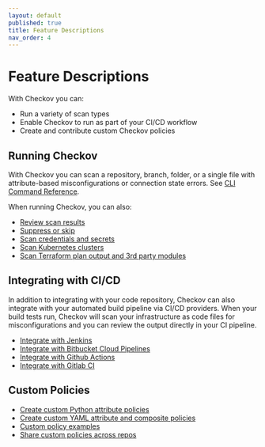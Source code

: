 ```yaml
---
layout: default
published: true
title: Feature Descriptions
nav_order: 4
---
```


# Feature Descriptions

With Checkov you can:

* Run a variety of scan types
* Enable Checkov to run as part of your CI/CD workflow
* Create and contribute custom Checkov policies

## Running Checkov

With Checkov you can scan a repository, branch, folder, or a single file with attribute-based misconfigurations or connection state errors. See [CLI Command Reference](https://www.checkov.io/2.Basics/CLI%20Command%20Reference.html).

When running Checkov, you can also:

* [Review scan results](https://www.checkov.io/2.Basics/Reviewing%20Scan%20Results.html)
* [Suppress or skip](https://www.checkov.io/2.Basics/Suppressing%20and%20Skipping%20Policies.html)
* [Scan credentials and secrets](https://www.checkov.io/2.Basics/Scanning%20Credentials%20and%20Secrets.html)
* [Scan Kubernetes clusters](https://www.checkov.io/4.Integrations/Kubernetes.html)
* [Scan Terraform plan output and 3rd party modules](https://www.checkov.io/7.Scan%20Examples/Terraform%20Plan%20Scanning.html)

## Integrating with CI/CD
In addition to integrating with your code repository, Checkov can also integrate with your automated build pipeline via CI/CD providers. When your build tests run, Checkov will scan your infrastructure as code files for misconfigurations and you can review the output directly in your CI pipeline.

* [Integrate with Jenkins](https://www.checkov.io/4.Integrations/Jenkins.html)
* [Integrate with Bitbucket Cloud Pipelines](https://www.checkov.io/4.Integrations/Bitbucket%20Cloud%20Pipelines.html)
* [Integrate with Github Actions](https://www.checkov.io/4.Integrations/GitHub%20Actions.html)
* [Integrate with Gitlab CI](https://www.checkov.io/4.Integrations/GitLab%20CI.html)

## Custom Policies

* [Create custom Python attribute policies](https://www.checkov.io/3.Custom%20Policies/Python%20Custom%20Policies.html)
* [Create custom YAML attribute and composite policies](https://www.checkov.io/3.Custom%20Policies/YAML%20Custom%20Policies.html)
* [Custom policy examples](https://www.checkov.io/3.Custom%20Policies/Examples.html)
* [Share custom policies across repos](https://www.checkov.io/3.Custom%20Policies/Sharing%20Custom%20Policies.html)
